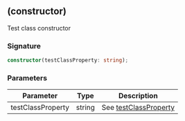 ## (constructor)

Test class constructor

<a id="_constructor_-signature"></a>

### Signature

```typescript
constructor(testClassProperty: string);
```

<a id="_constructor_-parameters"></a>

### Parameters

| Parameter | Type | Description |
| - | - | - |
| testClassProperty | string | See [testClassProperty](docs/test-suite-a/testclass-testclassproperty-property) |
